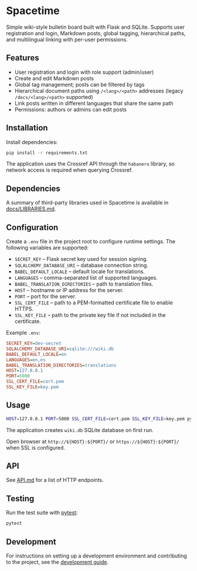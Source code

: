 # Spacetime

Simple wiki-style bulletin board built with Flask and SQLite. Supports user registration and login, Markdown posts, global tagging, hierarchical paths, and multilingual linking with per-user permissions.

## Features
- User registration and login with role support (admin/user)
- Create and edit Markdown posts
- Global tag management; posts can be filtered by tags
- Hierarchical document paths using `/<lang>/<path>` addresses (legacy `/docs/<lang>/<path>` supported)
- Link posts written in different languages that share the same path
- Permissions: authors or admins can edit posts

## Installation
Install dependencies:
```bash
pip install -r requirements.txt
```

The application uses the Crossref API through the `habanero` library, so network
access is required when querying Crossref.

## Dependencies

A summary of third-party libraries used in Spacetime is available in [docs/LIBRARIES.md](docs/LIBRARIES.md).

## Configuration
Create a `.env` file in the project root to configure runtime settings. The
following variables are supported:

- `SECRET_KEY` – Flask secret key used for session signing.
- `SQLALCHEMY_DATABASE_URI` – database connection string.
- `BABEL_DEFAULT_LOCALE` – default locale for translations.
- `LANGUAGES` – comma-separated list of supported languages.
- `BABEL_TRANSLATION_DIRECTORIES` – path to translation files.
- `HOST` – hostname or IP address for the server.
- `PORT` – port for the server.
- `SSL_CERT_FILE` – path to a PEM-formatted certificate file to enable HTTPS.
- `SSL_KEY_FILE` – path to the private key file if not included in the certificate.

Example `.env`:

```ini
SECRET_KEY=dev-secret
SQLALCHEMY_DATABASE_URI=sqlite:///wiki.db
BABEL_DEFAULT_LOCALE=en
LANGUAGES=en,es
BABEL_TRANSLATION_DIRECTORIES=translations
HOST=127.0.0.1
PORT=5000
SSL_CERT_FILE=cert.pem
SSL_KEY_FILE=key.pem
```

## Usage
```bash
HOST=127.0.0.1 PORT=5000 SSL_CERT_FILE=cert.pem SSL_KEY_FILE=key.pem python app.py
```
The application creates `wiki.db` SQLite database on first run.

Open browser at `http://${HOST}:${PORT}/` or `https://${HOST}:${PORT}/` when SSL is configured.

## API

See [API.md](API.md) for a list of HTTP endpoints.

## Testing

Run the test suite with [pytest](https://docs.pytest.org/):

```bash
pytest
```

## Development

For instructions on setting up a development environment and contributing to the
project, see the [development guide](docs/DEVELOPMENT.md).
